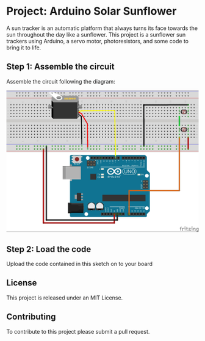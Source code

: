 # Project: Arduino Solar Sunflower

A sun tracker is an automatic platform that always turns its face towards the sun throughout the day like a sunflower. This project is a sunflower sun trackers using Arduino, a servo motor, photoresistors, and some code to bring it to life. 

## Step 1: Assemble the circuit

Assemble the circuit following the diagram:

![Arduino Solar Sunflower](https://github.com/holyokecodes/Arduino-Solar-Tracker/blob/master/Arduino_Solar_Sunflower_bb.jpg)
      

## Step 2: Load the code

Upload the code contained in this sketch on to your board


## License
This project is released under an MIT License.

## Contributing
To contribute to this project please submit a pull request.

